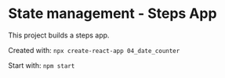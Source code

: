 # State management - Steps App

This project builds a steps app.

Created with: `npx create-react-app 04_date_counter`

Start with: `npm start`
